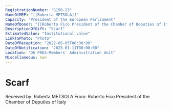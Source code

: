 ```yaml
---
RegistrationNumber: "G150-23"
NameOfMEP: "[[Roberta METSOLA]]"
Capacity: "President of the European Parliament"
NameOfDonor: "[[Roberto Fico President of the Chamber of Deputies of Italy]]"
DescriptionOfGift: "Scarf"
EstimatedValue: "Institutional value"
LinkToPhoto: "Photo"
DateOfReception: "2022-05-05T00:00:00"
DateOfNotification: "2023-01-11T00:00:00"
Location: "DG PRES-Members' Administration Unit"
Miscellaneous: nan
---
```


# Scarf

Received by: Roberta METSOLA
From: Roberto Fico President of the Chamber of Deputies of Italy
